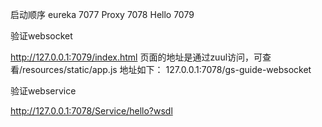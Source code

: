 启动顺序
eureka 7077
Proxy 7078
Hello 7079

验证websocket

http://127.0.0.1:7079/index.html
页面的地址是通过zuul访问，可查看/resources/static/app.js
地址如下：
127.0.0.1:7078/gs-guide-websocket

验证webservice

http://127.0.0.1:7078/Service/hello?wsdl